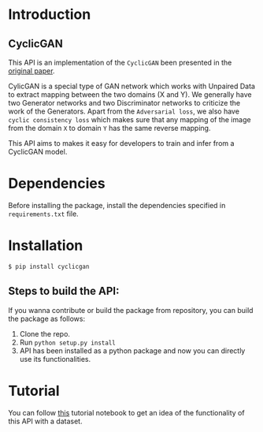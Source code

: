 # Introduction
## CyclicGAN

This API is an implementation of the `CyclicGAN` been presented in the [original paper](https://arxiv.org/abs/1703.10593).

CylicGAN is a special type of GAN network which works with Unpaired Data to extract mapping between the
two domains (X and Y). We generally have two Generator networks and two Discriminator networks to criticize
the work of the Generators. Apart from the `Adversarial loss`, we also have `cyclic consistency loss` which
makes sure that any mapping of the image from the domain `X` to domain `Y` has the same reverse mapping.

This API aims to makes it easy for developers to train and infer from a CyclicGAN model.

# Dependencies
Before installing the package, install the dependencies specified in `requirements.txt` file.

# Installation
```python
$ pip install cyclicgan
```
## Steps to build the API:
If you wanna contribute or build the package from repository, you can build the package as follows:
1. Clone the repo.
2. Run `python setup.py install`
3. API has been installed as a python package and now you can directly use its functionalities.

# Tutorial
You can follow [this](https://colab.research.google.com/drive/15vn4qxR66O_f_d67PxrO2yyHR2-5CczV#scrollTo=w4te2lF6CWib)
tutorial notebook to get an idea of the functionality of this API with a dataset.
